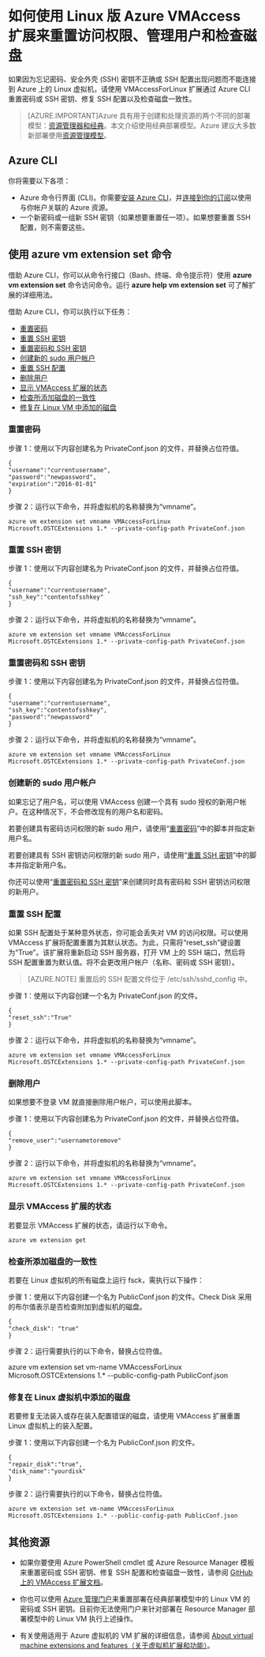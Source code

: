 <properties
	pageTitle="从 CLI 重置 Linux VM 密码和 SSH 密钥 | Azure"
	description="如何使用 VMAccess 扩展从 Azure 命令行接口 (CLI) 重置 Linux VM 密码或 SSH 密钥、修复 SSH 配置，以及检查磁盘一致性"
	services="virtual-machines-linux"
	documentationCenter=""
	authors="cynthn"
	manager="timlt"
	editor=""
	tags="azure-service-management"/>

<tags
	ms.service="virtual-machines-linux"
	ms.date="04/20/2016"
	wacn.date="06/13/2016"/>

# 如何使用 Linux 版 Azure VMAccess 扩展来重置访问权限、管理用户和检查磁盘


如果因为忘记密码、安全外壳 (SSH) 密钥不正确或 SSH 配置出现问题而不能连接到 Azure 上的 Linux 虚拟机，请使用 VMAccessForLinux 扩展通过 Azure CLI 重置密码或 SSH 密钥、修复 SSH 配置以及检查磁盘一致性。

> [AZURE.IMPORTANT]Azure 具有用于创建和处理资源的两个不同的部署模型：[资源管理器和经典](/documentation/articles/resource-manager-deployment-model)。本文介绍使用经典部署模型。Azure 建议大多数新部署使用[资源管理模型](https://github.com/Azure/azure-linux-extensions/tree/master/VMAccess)。




## Azure CLI

你将需要以下各项：

- Azure 命令行界面 (CLI)。你需要[安装 Azure CLI](/documentation/articles/xplat-cli-install)，并[连接到你的订阅](/documentation/articles/xplat-cli-connect)以使用与你帐户关联的 Azure 资源。
- 一个新密码或一组新 SSH 密钥（如果想要重置任一项）。如果想要重置 SSH 配置，则不需要这些。


## 使用 azure vm extension set 命令

借助 Azure CLI，你可以从命令行接口（Bash、终端、命令提示符）使用 **azure vm extension set** 命令访问命令。运行 **azure help vm extension set** 可了解扩展的详细用法。

借助 Azure CLI，你可以执行以下任务：

+ [重置密码](#pwresetcli)
+ [重置 SSH 密钥](#sshkeyresetcli)
+ [重置密码和 SSH 密钥](#resetbothcli)
+ [创建新的 sudo 用户帐户](#createnewsudocli)
+ [重置 SSH 配置](#sshconfigresetcli)
+ [删除用户](#deletecli)
+ [显示 VMAccess 扩展的状态](#statuscli)
+ [检查所添加磁盘的一致性](#checkdisk)
+ [修复在 Linux VM 中添加的磁盘](#repairdisk)

### <a name="pwresetcli"></a>重置密码

步骤 1：使用以下内容创建名为 PrivateConf.json 的文件，并替换占位符值。

	{
	"username":"currentusername",
	"password":"newpassword",
	"expiration":"2016-01-01"
	}

步骤 2：运行以下命令，并将虚拟机的名称替换为“vmname”。

	azure vm extension set vmname VMAccessForLinux Microsoft.OSTCExtensions 1.* --private-config-path PrivateConf.json

### <a name="sshkeyresetcli"></a>重置 SSH 密钥

步骤 1：使用以下内容创建名为 PrivateConf.json 的文件，并替换占位符值。

	{
	"username":"currentusername",
	"ssh_key":"contentofsshkey"
	}

步骤 2：运行以下命令，并将虚拟机的名称替换为“vmname”。

	azure vm extension set vmname VMAccessForLinux Microsoft.OSTCExtensions 1.* --private-config-path PrivateConf.json

### <a name="resetbothcli"></a>重置密码和 SSH 密钥

步骤 1：使用以下内容创建名为 PrivateConf.json 的文件，并替换占位符值。

	{
	"username":"currentusername",
	"ssh_key":"contentofsshkey",
	"password":"newpassword"
	}

步骤 2：运行以下命令，并将虚拟机的名称替换为“vmname”。

	azure vm extension set vmname VMAccessForLinux Microsoft.OSTCExtensions 1.* --private-config-path PrivateConf.json

### <a name="createnewsudocli"></a>创建新的 sudo 用户帐户

如果忘记了用户名，可以使用 VMAccess 创建一个具有 sudo 授权的新用户帐户。在这种情况下，不会修改现有的用户名和密码。

若要创建具有密码访问权限的新 sudo 用户，请使用“[重置密码](#pwresetcli)”中的脚本并指定新用户名。

若要创建具有 SSH 密钥访问权限的新 sudo 用户，请使用“[重置 SSH 密钥](#sshkeyresetcli)”中的脚本并指定新用户名。

你还可以使用“[重置密码和 SSH 密钥](#resetbothcli)”来创建同时具有密码和 SSH 密钥访问权限的新用户。

### <a name="sshconfigresetcli"></a>重置 SSH 配置

如果 SSH 配置处于某种意外状态，你可能会丢失对 VM 的访问权限。可以使用 VMAccess 扩展将配置重置为其默认状态。为此，只需将“reset\_ssh”键设置为“True”。该扩展将重新启动 SSH 服务器，打开 VM 上的 SSH 端口，然后将 SSH 配置重置为默认值。将不会更改用户帐户（名称、密码或 SSH 密钥）。

> [AZURE.NOTE] 重置后的 SSH 配置文件位于 /etc/ssh/sshd\_config 中。

步骤 1：使用以下内容创建一个名为 PrivateConf.json 的文件。

	{
	"reset_ssh":"True"
	}

步骤 2：运行以下命令，并将虚拟机的名称替换为“vmname”。

	azure vm extension set vmname VMAccessForLinux Microsoft.OSTCExtensions 1.* --private-config-path PrivateConf.json

### <a name="deletecli"></a>删除用户

如果想要不登录 VM 就直接删除用户帐户，可以使用此脚本。

步骤 1：使用以下内容创建名为 PrivateConf.json 的文件，并替换占位符值。

	{
	"remove_user":"usernametoremove"
	}

步骤 2：运行以下命令，并将虚拟机的名称替换为“vmname”。

	azure vm extension set vmname VMAccessForLinux Microsoft.OSTCExtensions 1.* --private-config-path PrivateConf.json

### <a name="statuscli"></a>显示 VMAccess 扩展的状态

若要显示 VMAccess 扩展的状态，请运行以下命令。

	azure vm extension get

### <a name='checkdisk'></a>检查所添加磁盘的一致性

若要在 Linux 虚拟机的所有磁盘上运行 fsck，需执行以下操作：

步骤 1：使用以下内容创建一个名为 PublicConf.json 的文件。Check Disk 采用的布尔值表示是否检查附加到虚拟机的磁盘。

    {   
    "check_disk": "true"
    }

步骤 2：运行需要执行的以下命令，替换占位符值。

   azure vm extension set vm-name VMAccessForLinux Microsoft.OSTCExtensions 1.* --public-config-path PublicConf.json

### <a name='repairdisk'></a>修复在 Linux 虚拟机中添加的磁盘

若要修复无法装入或存在装入配置错误的磁盘，请使用 VMAccess 扩展重置 Linux 虚拟机上的装入配置。

步骤 1：使用以下内容创建一个名为 PublicConf.json 的文件。

    {
    "repair_disk":"true",
    "disk_name":"yourdisk"
    }

步骤 2：运行需要执行的以下命令，替换占位符值。

    azure vm extension set vm-name VMAccessForLinux Microsoft.OSTCExtensions 1.* --public-config-path PublicConf.json



## 其他资源

* 如果你要使用 Azure PowerShell cmdlet 或 Azure Resource Manager 模板来重置密码或 SSH 密钥、修复 SSH 配置和检查磁盘一致性，请参阅 [GitHub 上的 VMAccess 扩展文档](https://github.com/Azure/azure-linux-extensions/tree/master/VMAccess)。 

* 你也可以使用 [Azure 管理门户](https://manage.windowsazure.cn/)来重置部署在经典部署模型中的 Linux VM 的密码或 SSH 密钥。目前你无法使用门户来针对部署在 Resource Manager 部署模型中的 Linux VM 执行上述操作。

* 有关使用适用于 Azure 虚拟机的 VM 扩展的详细信息，请参阅 [About virtual machine extensions and features（关于虚拟机扩展和功能）](/documentation/articles/virtual-machines-linux-extensions-features)。

<!---HONumber=Mooncake_0606_2016-->